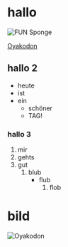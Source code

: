 # hallo

![FUN Sponge](https://external-content.duckduckgo.com/iu/?u=https%3A%2F%2Fvignette.wikia.nocookie.net%2Fspongebob%2Fimages%2F5%2F5a%2FF.U.N._094.jpg%2Frevision%2Flatest%3Fcb%3D20130327184528&f=1&nofb=1)

[Oyakodon](https://www.justonecookbook.com/oyakodon/ "Best Blog")

## hallo 2

* heute
* ist 
* ein
  * schöner
  * TAG!

### hallo 3

1. mir
1. gehts
1. gut
     1. blub
         * flub
              1. flob


# bild

![Oyakodon](https://4images.cgames.de/images/gamestar/4/no-mans-sky-next_6038483.jpg)
